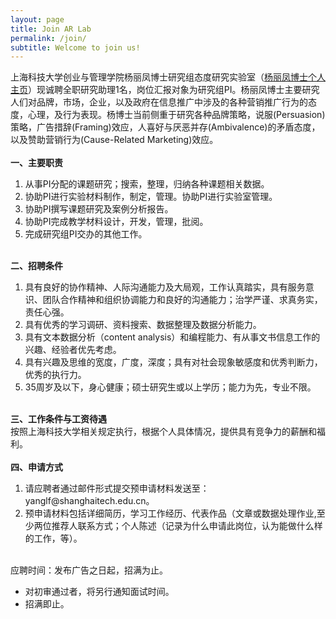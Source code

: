 ```yaml
---
layout: page
title: Join AR Lab
permalink: /join/
subtitle: Welcome to join us!
---
```


上海科技大学创业与管理学院杨丽凤博士研究组态度研究实验室（<a href="http://sem.shanghaitech.edu.cn/2018/0702/c3525a28655/page.htm">杨丽凤博士个人主页</a>）现诚聘全职研究助理1名，岗位汇报对象为研究组PI。杨丽凤博士主要研究人们对品牌，市场，企业，以及政府在信息推广中涉及的各种营销推广行为的态度，心理，及行为表现。杨博士当前侧重于研究各种品牌策略，说服(Persuasion)策略，广告措辞(Framing)效应，人喜好与厌恶并存(Ambivalence)的矛盾态度， 以及赞助营销行为(Cause-Related Marketing)效应。 
<br>
<br>
<b>一、主要职责</b>
<ol>
<li>从事PI分配的课题研究；搜索，整理，归纳各种课题相关数据。</li>
<li>协助PI进行实验材料制作，制定，管理。协助PI进行实验室管理。</li>
<li>协助PI撰写课题研究及案例分析报告。 </li>
<li>协助PI完成教学材料设计，开发，管理，批阅。</li>
<li>完成研究组PI交办的其他工作。</li>
</ol>
<br>
<b>二、招聘条件</b>
<ol>
<li>具有良好的协作精神、人际沟通能力及大局观，工作认真踏实，具有服务意识、团队合作精神和组织协调能力和良好的沟通能力；治学严谨、求真务实，责任心强。</li> 
<li>具有优秀的学习调研、资料搜索、数据整理及数据分析能力。</li> 
<li>具有文本数据分析（content analysis）和编程能力、有从事文书信息工作的兴趣、经验者优先考虑。</li> 
<li>具有兴趣及思维的宽度，广度，深度；具有对社会现象敏感度和优秀判断力，优秀的执行力。</li> 
<li>35周岁及以下，身心健康；硕士研究生或以上学历；能力为先，专业不限。</li> 
</ol>
<br>
<b>三、工作条件与工资待遇</b><br>
按照上海科技大学相关规定执行，根据个人具体情况，提供具有竞争力的薪酬和福利。
<br>
<br>
<b>四、申请方式</b>
<ol>
<li>请应聘者通过邮件形式提交预申请材料发送至：yanglf@shanghaitech.edu.cn。</li>
<li>预申请材料包括详细简历，学习工作经历、代表作品（文章或数据处理作业,至少两位推荐人联系方式；个人陈述（记录为什么申请此岗位，认为能做什么样的工作，等）。</li>
</ol>
<br>
应聘时间：发布广告之日起，招满为止。
<ul>
<li>对初审通过者，将另行通知面试时间。</li>
<li>招满即止。</li>
</ul>
<br>
